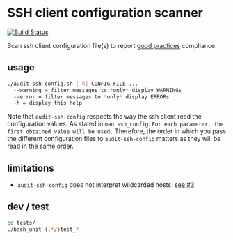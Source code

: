 # SSH client configuration scanner

[![Build Status](https://travis-ci.org/multimediabs/audit-ssh-client-config.svg?branch=master)](https://travis-ci.org/multimediabs/audit-ssh-client-config)

Scan ssh client configuration file(s) to report [good practices](https://stribika.github.io/2015/01/04/secure-secure-shell.html) compliance.

## usage

```bash
./audit-ssh-config.sh [-h] CONFIG_FILE ...
  --warning = filter messages to *only* display WARNINGs
  --error = filter messages to *only* display ERRORs
  -h = display this help
```

Note that `audit-ssh-config` respects the way the ssh client read the configuration values.
As stated in `man ssh_config`: `For each parameter, the first obtained value will be used.`
Therefore, the order in which you pass the different configuration files to `audit-ssh-config` matters as they will be read in the same order.

## limitations

  * `audit-ssh-config` does not interpret wildcarded hosts: [see #3](https://github.com/multimediabs/audit-ssh-client-config/issues/3)

## dev / test

```bash
cd tests/
./bash_unit {,*/}test_*
```

